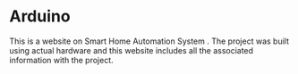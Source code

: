 # Arduino

This is a website on Smart Home Automation System . The project was built using actual hardware and this website includes all the associated information with the project.
